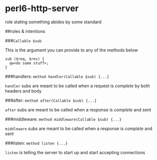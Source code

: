 # perl6-http-server

role stating something abides by some standard

##roles & intentions

###```Callable $sub```

This is the argument you can provide to any of the methods below

```perl6
sub ($req, $res) { 
  qw<do some stuff>;  
}
```

###handlers: ```method handler(Callable $sub) {...}```

```handler``` subs are meant to be called when a request is _complete_ by both headers and body

###after: ```method after(Callable $sub) {...}```

```after``` subs are meant to be called when a response is _complete_ and sent

###middleware: ```method middleware(Callable $sub) {...}```

```middleware``` subs are meant to be called when a response is _complete_ and sent

###listen: ```method listen {...}```

```listen``` is telling the server to start up and start accepting connections

